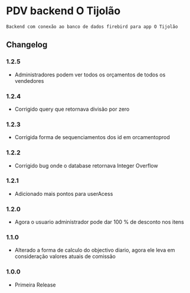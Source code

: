 # PDV backend O Tijolão
    Backend com conexão ao banco de dados firebird para app O Tijolão

## Changelog

### 1.2.5
- Administradores podem ver todos os orçamentos de todos os vendedores

### 1.2.4
- Corrigido query que retornava divisão por zero

### 1.2.3
- Corrigida forma de sequenciamentos dos id em orcamentoprod

### 1.2.2
- Corrigido bug onde o database retornava Integer Overflow

### 1.2.1
- Adicionado mais pontos para userAcess

### 1.2.0
- Agora o usuario administrador pode dar 100 % de desconto nos itens

### 1.1.0
- Alterado a forma de calculo do objectivo diario, agora ele leva em consideração valores atuais de comissão

### 1.0.0
- Primeira Release